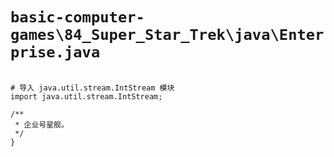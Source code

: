 # `basic-computer-games\84_Super_Star_Trek\java\Enterprise.java`

```

# 导入 java.util.stream.IntStream 模块
import java.util.stream.IntStream;

/**
 * 企业号星舰。
 */
}

```
